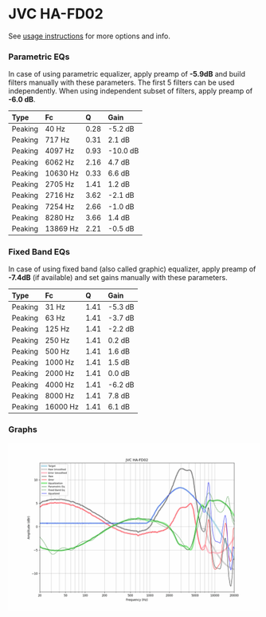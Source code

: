# JVC HA-FD02
See [usage instructions](https://github.com/jaakkopasanen/AutoEq#usage) for more options and info.

### Parametric EQs
In case of using parametric equalizer, apply preamp of **-5.9dB** and build filters manually
with these parameters. The first 5 filters can be used independently.
When using independent subset of filters, apply preamp of **-6.0 dB**.

| Type    | Fc       |    Q | Gain     |
|:--------|:---------|:-----|:---------|
| Peaking | 40 Hz    | 0.28 | -5.2 dB  |
| Peaking | 717 Hz   | 0.31 | 2.1 dB   |
| Peaking | 4097 Hz  | 0.93 | -10.0 dB |
| Peaking | 6062 Hz  | 2.16 | 4.7 dB   |
| Peaking | 10630 Hz | 0.33 | 6.6 dB   |
| Peaking | 2705 Hz  | 1.41 | 1.2 dB   |
| Peaking | 2716 Hz  | 3.62 | -2.1 dB  |
| Peaking | 7254 Hz  | 2.66 | -1.0 dB  |
| Peaking | 8280 Hz  | 3.66 | 1.4 dB   |
| Peaking | 13869 Hz | 2.21 | -0.5 dB  |

### Fixed Band EQs
In case of using fixed band (also called graphic) equalizer, apply preamp of **-7.4dB**
(if available) and set gains manually with these parameters.

| Type    | Fc       |    Q | Gain    |
|:--------|:---------|:-----|:--------|
| Peaking | 31 Hz    | 1.41 | -5.3 dB |
| Peaking | 63 Hz    | 1.41 | -3.7 dB |
| Peaking | 125 Hz   | 1.41 | -2.2 dB |
| Peaking | 250 Hz   | 1.41 | 0.2 dB  |
| Peaking | 500 Hz   | 1.41 | 1.6 dB  |
| Peaking | 1000 Hz  | 1.41 | 1.5 dB  |
| Peaking | 2000 Hz  | 1.41 | 0.0 dB  |
| Peaking | 4000 Hz  | 1.41 | -6.2 dB |
| Peaking | 8000 Hz  | 1.41 | 7.8 dB  |
| Peaking | 16000 Hz | 1.41 | 6.1 dB  |

### Graphs
![](./JVC%20HA-FD02.png)